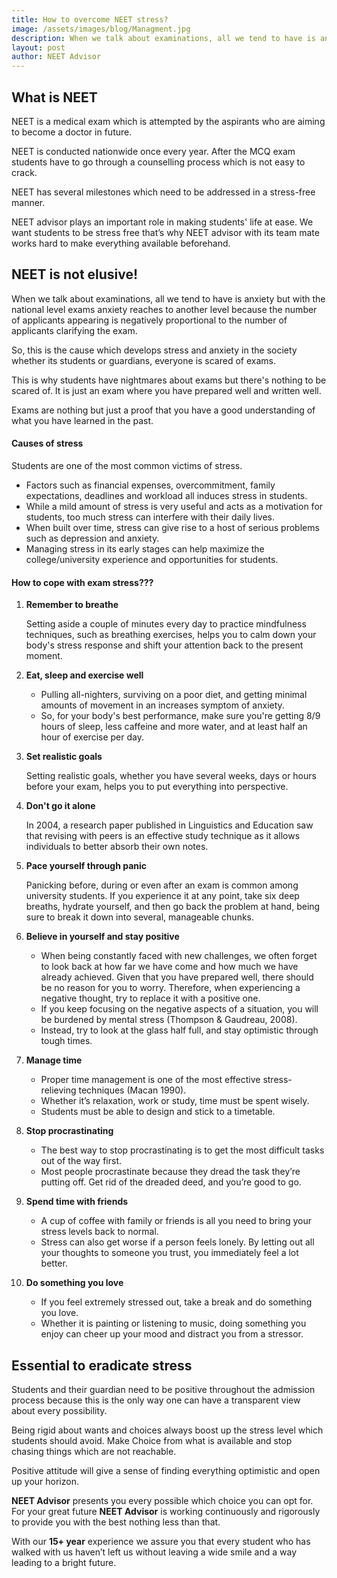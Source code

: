 ```yaml
---
title: How to overcome NEET stress?
image: /assets/images/blog/Managment.jpg
description: When we talk about examinations, all we tend to have is anxiety but with the national level exams anxiety reaches to another level because the number of applicants appearing is negatively proportional to the number of applicants clarifying the exam
layout: post
author: NEET Advisor
---
```

## What is NEET
NEET is a medical exam which is attempted by the aspirants who are aiming to become a doctor in future.

NEET is conducted nationwide once every year. After the MCQ exam students have to go through a counselling process which is not easy to crack.

NEET has several milestones which need to be addressed in a stress-free manner.

NEET advisor plays an important role in making students' life at ease. We want students to be stress free that’s why NEET advisor with its team mate works hard to make everything available beforehand.

## NEET is not elusive!
When we talk about examinations, all we tend to have is anxiety but with the national level exams anxiety reaches to another level because the number of applicants appearing is negatively proportional to the number of applicants clarifying the exam.

So, this is the cause which develops stress and anxiety in the society whether its students or guardians, everyone is scared of exams. 

This is why students have nightmares about exams but there's nothing to be scared of. It is just an exam where you have prepared well and written well.

Exams are nothing but just a proof that you have a good understanding of what you have learned in the past. 

#### Causes of stress
Students are one of the most common victims of stress. 

- Factors such as financial expenses, overcommitment, family expectations, deadlines and workload all induces stress in students. 
- While a mild amount of stress is very useful and acts as a motivation for students, too much stress can interfere with their daily lives.
- When built over time, stress can give rise to a host of serious problems such as depression and anxiety. 
- Managing stress in its early stages can help maximize the college/university experience and opportunities for students.

#### How to cope with exam stress???
1.	**Remember to breathe**
    
    Setting aside a couple of minutes every day to practice mindfulness techniques, such as breathing exercises, helps you to calm down your body's stress response and shift your attention back to the present moment.

2. **Eat, sleep and exercise well**

    - Pulling all-nighters, surviving on a poor diet, and getting minimal amounts of movement in an increases symptom of anxiety. 
    - So, for your body's best performance, make sure you're getting 8/9 hours of sleep, less caffeine and more water, and at least half an hour of exercise per day.
3. **Set realistic goals**

    Setting realistic goals, whether you have several weeks, days or hours before your exam, helps you to put everything into perspective. 
4. **Don't go it alone**

    In 2004, a research paper published in Linguistics and Education saw that revising with peers is an effective study technique as it allows individuals to better absorb their own notes. 
5. **Pace yourself through panic**

    Panicking before, during or even after an exam is common among university students. If you experience it at any point, take six deep breaths, hydrate yourself, and then go back the problem at hand, being sure to break it down into several, manageable chunks. 
6. **Believe in yourself and stay positive**

    - When being constantly faced with new challenges, we often forget to look back at how far we have come and how much we have already achieved. Given that you have prepared well, there should be no reason for you to worry. Therefore, when experiencing a negative thought, try to replace it with a positive one.
    - If you keep focusing on the negative aspects of a situation, you will be burdened by mental stress (Thompson & Gaudreau, 2008). 
    - Instead, try to look at the glass half full, and stay optimistic through tough times.

7.	**Manage time** 

    - Proper time management is one of the most effective stress-relieving techniques (Macan 1990). 
    - Whether it’s relaxation, work or study, time must be spent wisely. 
    - Students must be able to design and stick to a timetable. 


8.	**Stop procrastinating**

    - The best way to stop procrastinating is to get the most difficult tasks out of the way first. 
    - Most people procrastinate because they dread the task they’re putting off. Get rid of the dreaded deed, and you’re good to go.

9.	**Spend time with friends**

    - A cup of coffee with family or friends is all you need to bring your stress levels back to normal.
    - Stress can also get worse if a person feels lonely. By letting out all your thoughts to someone you trust, you immediately feel a lot better.

10.	**Do something you love**

    - If you feel extremely stressed out, take a break and do something you love. 
    - Whether it is painting or listening to music, doing something you enjoy can cheer up your mood and distract you from a stressor.

## Essential to eradicate stress
Students and their guardian need to be positive throughout the admission process because this is the only way one can have a transparent view about every possibility.

Being rigid about wants and choices always boost up the stress level which students should avoid. Make Choice from what is available and stop chasing things which are not reachable.

Positive attitude will give a sense of finding everything optimistic and open up your horizon.

**NEET Advisor** presents you every possible which choice you can opt for.
For your great future **NEET Advisor** is working continuously and rigorously to provide you with the best nothing less than that. 

With our **15+ year** experience we assure you that every student who has walked with us haven’t left us without leaving a wide smile and a way leading to a bright future.


